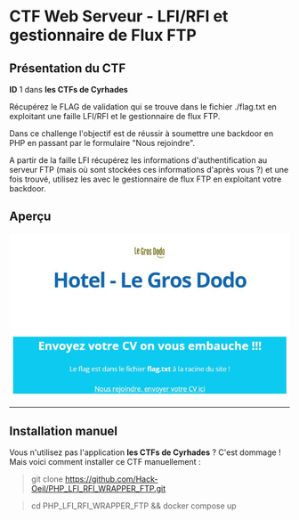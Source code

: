 # CTF Web Serveur - LFI/RFI et gestionnaire de Flux FTP

## Présentation du CTF 
**ID** 1 dans **les CTFs de Cyrhades**


Récupérez le FLAG de validation qui se trouve dans le fichier ./flag.txt en exploitant 
une faille LFI/RFI et le gestionnaire de flux FTP.


Dans ce challenge l'objectif est de réussir à soumettre une backdoor en PHP en passant par le formulaire "Nous rejoindre".

A partir de la faille LFI récupérez les informations d'authentification au serveur FTP (mais où sont stockées ces informations d'après vous ?) et une fois trouvé, utilisez les avec le gestionnaire de flux FTP en exploitant votre backdoor.


## Aperçu
![presentation/assets/images/capture.jpg](presentation/assets/images/capture.jpg)


-----------

## Installation manuel
Vous n'utilisez pas l'application **les CTFs de Cyrhades** ? C'est dommage !
Mais voici comment installer ce CTF manuellement :

> git clone https://github.com/Hack-Oeil/PHP_LFI_RFI_WRAPPER_FTP.git

> cd PHP_LFI_RFI_WRAPPER_FTP && docker compose up

